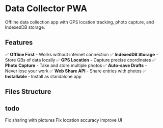 # Data Collector PWA

Offline data collection app with GPS location tracking, photo capture, and IndexedDB storage.

## Features

✅ **Offline First** - Works without internet connection
✅ **IndexedDB Storage** - Store GBs of data locally
✅ **GPS Location** - Capture precise coordinates
✅ **Photo Capture** - Take and store multiple photos
✅ **Auto-save Drafts** - Never lose your work
✅ **Web Share API** - Share entries with photos
✅ **Installable** - Install as standalone app

## Files Structure

## todo
Fix sharing with pictures
Fix location accuracy
Improve UI
